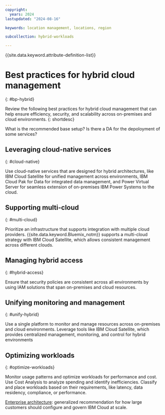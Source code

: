 ```yaml
---
copyright:
  years: 2024
lastupdated: "2024-08-16"

keywords: location management, locations, region

subcollection: hybrid-workloads

---
```


{{site.data.keyword.attribute-definition-list}}

# Best practices for hybrid cloud management
{: #bp-hybrid}

Review the following best practices for hybrid cloud management that can help ensure efficiency, security, and scalability across on-premises and cloud environments.
{: shortdesc}

What is the recommended base setup? Is there a DA for the depoloyment of some services?

## Leveraging cloud-native services
{: #cloud-native}

Use cloud-native services that are designed for hybrid architectures, like IBM Cloud Satellite for unified management across environments, IBM Cloud Pak for Data for integrated data management, and Power Virtual Server for seamless extension of on-premises IBM Power Systems to the cloud.

## Supporting multi-cloud
{: #multi-cloud}

Prioritize an infrastructure that supports integration with multiple cloud providers. {{site.data.keyword.Bluemix_notm}} supports a multi-cloud strategy with IBM Cloud Satellite, which allows consistent management across different clouds.

## Managing hybrid access
{: #hybrid-access}

Ensure that security policies are consistent across all environments by using IAM solutions that span on-premises and cloud resources.

## Unifying monitoring and management
{: #unify-hybrid}

Use a single platform to monitor and manage resources across on-premises and cloud environments. Leverage tools like IBM Cloud Satellite, which provides centralized management, monitoring, and control for hybrid environments

## Optimizing workloads
{: #optimize-workloads}

Monitor usage patterns and optimize workloads for performance and cost. Use Cost Analysis to analyze spending and identify inefficiencies. Classify and place workloads based on their requirements, like latency, data residency, compliance, or performance.

[Enterprise architecture](docs/enterprise-account-architecture): generalized recommendation for how large customers should configure and govern IBM Cloud at scale.


